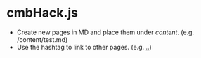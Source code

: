 cmbHack.js
==========

  * Create new pages in MD and place them under *content*. (e.g. /content/test.md)
  * Use the hashtag to link to other pages. (e.g. <a href="#test.md">..</a>)


